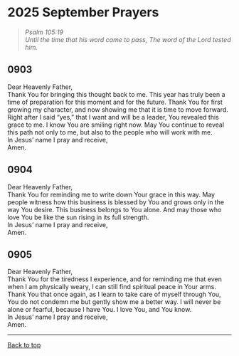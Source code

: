 # 2025 September Prayers

>*Psalm 105:19*<br>
>*Until the time that his word came to pass,*
>*The word of the Lord tested him.*

## 0903
Dear Heavenly Father,<br>
Thank You for bringing this thought back to me. This year has truly been a time of preparation for this moment and for the future. Thank You for first growing my character, and now showing me that it is time to move forward. Right after I said “yes,” that I want and will be a leader, You revealed this grace to me. I know You are smiling right now. May You continue to reveal this path not only to me, but also to the people who will work with me.<br>
In Jesus’ name I pray and receive,<br>
Amen.

## 0904
Dear Heavenly Father,<br>
Thank You for reminding me to write down Your grace in this way. May people witness how this business is blessed by You and grows only in the way You desire. This business belongs to You alone. And may those who love You be like the sun rising in its full strength.<br>
In Jesus’ name I pray and receive,<br>
Amen.

## 0905
Dear Heavenly Father,<br>
Thank You for the tiredness I experience, and for reminding me that even when I am physically weary, I can still find spiritual peace in Your arms. Thank You that once again, as I learn to take care of myself through You, You do not condemn me but gently show me a better way. I will never be alone or fearful, because I have You. I love You, and You know.<br>
In Jesus’ name I pray and receive,<br>
Amen.


---

[Back to top](#)